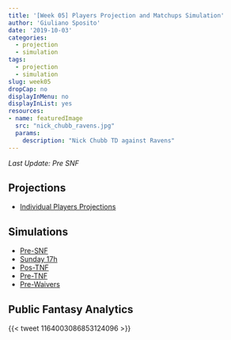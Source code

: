 ```yaml
---
title: '[Week 05] Players Projection and Matchups Simulation'
author: 'Giuliano Sposito'
date: '2019-10-03'
categories:
  - projection
  - simulation
tags:
  - projection
  - simulation
slug: week05
dropCap: no
displayInMenu: no
displayInList: yes
resources:
- name: featuredImage
  src: "nick_chubb_ravens.jpg"
  params:
    description: "Nick Chubb TD against Ravens"
---
```


*Last Update: Pre SNF*

<!--more-->

## Projections

- [Individual Players Projections](/reports/ffa_players_projection_week5.html)

## Simulations

- [Pre-SNF](/reports/dudes_simulation_week5_preSNF.html)
- [Sunday 17h](/reports/dudes_simulation_week5_pos1stRoundSunday.html)
- [Pos-TNF](/reports/dudes_simulation_week5_posTNF.html)
- [Pre-TNF](/reports/dudes_simulation_week5_preTNF.html)
- [Pre-Waivers](/reports/dudes_simulation_week5_preWaivers.html)

## Public Fantasy Analytics
<p></p>

{{< tweet 1164003086853124096 >}}




